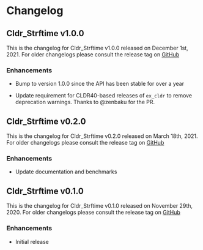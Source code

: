 # Changelog

## Cldr_Strftime v1.0.0

This is the changelog for Cldr_Strftime v1.0.0 released on December 1st, 2021.  For older changelogs please consult the release tag on [GitHub](https://github.com/elixir-cldr/cldr_strftime/tags)

### Enhancements

* Bump to version 1.0.0 since the API has been stable for over a year

* Update requirement for CLDR40-based releases of `ex_cldr` to remove deprecation warnings.  Thanks to @zenbaku for the PR.

## Cldr_Strftime v0.2.0

This is the changelog for Cldr_Strftime v0.2.0 released on March 18th, 2021.  For older changelogs please consult the release tag on [GitHub](https://github.com/elixir-cldr/cldr_strftime/tags)

### Enhancements

* Update documentation and benchmarks

## Cldr_Strftime v0.1.0

This is the changelog for Cldr_Strftime v0.1.0 released on November 29th, 2020.  For older changelogs please consult the release tag on [GitHub](https://github.com/elixir-cldr/cldr_strftime/tags)

### Enhancements

* Initial release